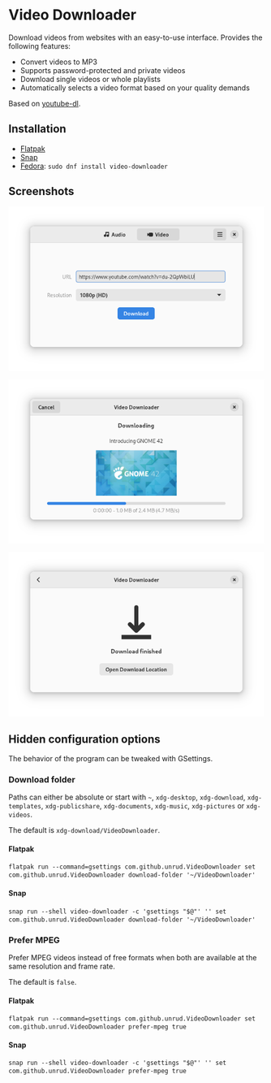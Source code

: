 # Video Downloader

Download videos from websites with an easy-to-use interface.
Provides the following features:

  * Convert videos to MP3
  * Supports password-protected and private videos
  * Download single videos or whole playlists
  * Automatically selects a video format based on your quality demands

Based on [youtube-dl](https://yt-dl.org).

## Installation

  * [Flatpak](https://flathub.org/apps/details/com.github.unrud.VideoDownloader)
  * [Snap](https://snapcraft.io/video-downloader)
  * [Fedora](https://src.fedoraproject.org/rpms/video-downloader): `sudo dnf install video-downloader`

## Screenshots

![screenshot 1](https://raw.githubusercontent.com/Unrud/video-downloader/master/screenshots/1.png)

![screenshot 2](https://raw.githubusercontent.com/Unrud/video-downloader/master/screenshots/2.png)

![screenshot 3](https://raw.githubusercontent.com/Unrud/video-downloader/master/screenshots/3.png)

## Hidden configuration options

The behavior of the program can be tweaked with GSettings.

### Download folder

Paths can either be absolute or start with `~`, `xdg-desktop`, `xdg-download`,
`xdg-templates`, `xdg-publicshare`, `xdg-documents`, `xdg-music`, `xdg-pictures` or `xdg-videos`.

The default is `xdg-download/VideoDownloader`.

#### Flatpak

```
flatpak run --command=gsettings com.github.unrud.VideoDownloader set com.github.unrud.VideoDownloader download-folder '~/VideoDownloader'
```

#### Snap

```
snap run --shell video-downloader -c 'gsettings "$@"' '' set com.github.unrud.VideoDownloader download-folder '~/VideoDownloader'
```

### Prefer MPEG

Prefer MPEG videos instead of free formats when both are available at the same
resolution and frame rate.

The default is `false`.

#### Flatpak

```
flatpak run --command=gsettings com.github.unrud.VideoDownloader set com.github.unrud.VideoDownloader prefer-mpeg true
```

#### Snap

```
snap run --shell video-downloader -c 'gsettings "$@"' '' set com.github.unrud.VideoDownloader prefer-mpeg true
```
